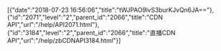 [{"date":"2018-07-23 16:56:06","title":"tWJPAO9lvS3burKJvQn6JA=="},{"id":"2071","level":"2","parent_id":"2066","title":"CDN API","url":"/help/API2071.html"},{"id":"3184","level":"2","parent_id":"2066","title":"直播CDN  API","url":"/help/zbCDNAPI3184.html"}]